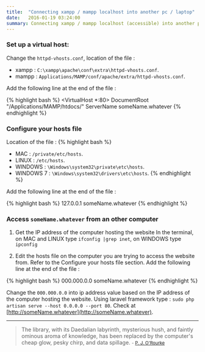 ```yaml
---
title:  "Connecting xampp / mampp localhost into another pc / laptop"
date:   2016-01-19 03:24:00
summary: Connecting xampp / mampp localhost (accessible) into another personal computer (PC) / laptop.
---
```


### Set up a virtual host:
Change the `httpd-vhosts.conf`, location of the file :
 - xampp : `C:\xampp\apache\conf\extra\httpd-vhosts.conf`.
 - mampp : `Applications/MAMP/conf/apache/extra/httpd-vhosts.conf`.

Add the following line at the end of the file :

{% highlight bash %}
<VirtualHost *:80>
    DocumentRoot "/Applications/MAMP/htdocs/"
    ServerName someName.whatever
</VirtualHost>
{% endhighlight %}

### Configure your hosts file
Location of the file :
{% highlight bash %}
- MAC : `/private/etc/hosts`.
- LINUX : `/etc/hosts`.
- WINDOWS : `\Windows\system32\private\etc\hosts`.
- WINDOWS 7 : `\Windows\system32\drivers\etc\hosts`.
{% endhighlight %}

Add the following line at the end of the file :

{% highlight bash %}
127.0.0.1           someName.whatever
{% endhighlight %}

### Access `someName.whatever` from an other computer

1. Get the IP address of the computer hosting the website
In the terminal, on MAC and LINUX type `ifconfig |grep inet`, on WINDOWS type `ipconfig`

2. Edit the hosts file on the computer you are trying to access the website from.
Refer to the Configure your hosts file section. Add the following line at the end of the file :

{% highlight bash %}
000.000.0.0         someName.whatever
{% endhighlight %}

Change the `000.000.0.0` into ip address value based on the IP address of the computer hosting the website. Using laravel framework type : `sudo php artisan serve --host 0.0.0.0 --port 80`.
Check at [http://someName.whatever](http://someName.whatever).


---
> The library, with its Daedalian labyrinth, mysterious hush, and faintly ominous aroma of knowledge, has been replaced by the computer's cheap glow, pesky chirp, and data spillage.
> <small>- [P. J. O'Rourke](http://www.brainyquote.com/quotes/quotes/p/pjorour617464.html#HZUUYPgyrhXeh21Z.99)</small>
